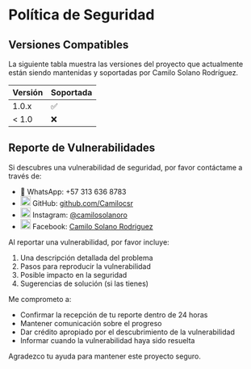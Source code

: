 # Política de Seguridad

## Versiones Compatibles

La siguiente tabla muestra las versiones del proyecto que actualmente están siendo mantenidas y soportadas por Camilo Solano Rodríguez.

| Versión | Soportada          |
| ------- | ------------------ |
| 1.0.x   | :white_check_mark: |
| < 1.0   | :x:                |

## Reporte de Vulnerabilidades

Si descubres una vulnerabilidad de seguridad, por favor contáctame a través de:

- 📱 WhatsApp: +57 313 636 8783
- <img src="https://github.com/fluidicon.png" width="20"/> GitHub: [github.com/Camilocsr](https://github.com/Camilocsr)
- <img src="https://www.instagram.com/static/images/ico/favicon-192.png/68d99ba29cc8.png" width="20"/> Instagram: [@camilosolanoro](https://www.instagram.com/camilosolanoro/)
- <img src="https://upload.wikimedia.org/wikipedia/commons/thumb/5/51/Facebook_f_logo_%282019%29.svg/64px-Facebook_f_logo_%282019%29.svg.png" width="20"/> Facebook: [Camilo Solano Rodriguez](https://www.facebook.com/camilosolanorodriguez)

Al reportar una vulnerabilidad, por favor incluye:
1. Una descripción detallada del problema
2. Pasos para reproducir la vulnerabilidad
3. Posible impacto en la seguridad
4. Sugerencias de solución (si las tienes)

Me comprometo a:
- Confirmar la recepción de tu reporte dentro de 24 horas
- Mantener comunicación sobre el progreso
- Dar crédito apropiado por el descubrimiento de la vulnerabilidad
- Informar cuando la vulnerabilidad haya sido resuelta

Agradezco tu ayuda para mantener este proyecto seguro.